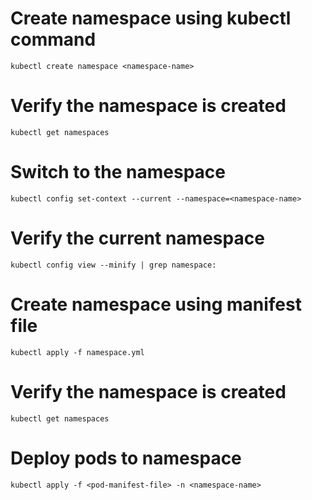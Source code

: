 # Create namespace using kubectl command
```console
kubectl create namespace <namespace-name>
```
# Verify the namespace is created
```console
kubectl get namespaces
```
# Switch to the namespace
```console
kubectl config set-context --current --namespace=<namespace-name>
```
# Verify the current namespace
```console
kubectl config view --minify | grep namespace:
```
# Create namespace using manifest file
```console
kubectl apply -f namespace.yml
```
# Verify the namespace is created
```console
kubectl get namespaces
```
# Deploy pods to namespace
```console
kubectl apply -f <pod-manifest-file> -n <namespace-name>
```